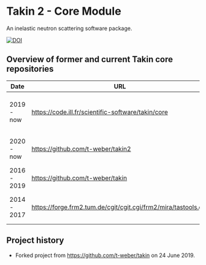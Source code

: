 # Takin 2 - Core Module

An inelastic neutron scattering software package.

[![DOI](https://zenodo.org/badge/DOI/10.5281/zenodo.4117437.svg)](https://doi.org/10.5281/zenodo.4117437)


## Overview of former and current Takin core repositories

|Date        |URL                                                             |Description                                     |
|------------|----------------------------------------------------------------|------------------------------------------------|
|2019 - now  |https://code.ill.fr/scientific-software/takin/core              |Main development repository for Takin 2 core.   |
|2020 - now  |https://github.com/t-weber/takin2                               |United release repository for Takin 2.          |
|2016 - 2019 |https://github.com/t-weber/takin                                |Old private repository for Takin 1.             |
|2014 - 2017 |https://forge.frm2.tum.de/cgit/cgit.cgi/frm2/mira/tastools.git/ |Former main development repository for Takin 1. |


## Project history

  - Forked project from https://github.com/t-weber/takin on 24 June 2019.
